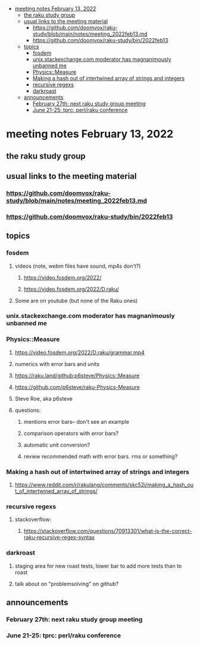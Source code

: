 - [meeting notes February 13, 2022](#orga8144da)
  - [the raku study group](#org989c963)
  - [usual links to the meeting material](#org36b5c70)
    - [<https://github.com/doomvox/raku-study/blob/main/notes/meeting_2022feb13.md>](#orga6be76f)
    - [<https://github.com/doomvox/raku-study/bin/2022feb13>](#org3968065)
  - [topics](#orgd5d1586)
    - [fosdem](#orgb792e40)
    - [unix.stackexchange.com moderator has magnanimously unbanned me](#orgc04b437)
    - [Physics::Measure](#org38512af)
    - [Making a hash out of intertwined array of strings and integers](#orgdb9d96e)
    - [recursive regexs](#orge33a210)
    - [darkroast](#orgf1e0cdd)
  - [announcements](#org91eba11)
    - [February 27th: next raku study group meeting](#org9c17529)
    - [June 21-25: tprc: perl/raku conference](#orge0f4e46)


<a id="orga8144da"></a>

# meeting notes February 13, 2022


<a id="org989c963"></a>

## the raku study group


<a id="org36b5c70"></a>

## usual links to the meeting material


<a id="orga6be76f"></a>

### <https://github.com/doomvox/raku-study/blob/main/notes/meeting_2022feb13.md>


<a id="org3968065"></a>

### <https://github.com/doomvox/raku-study/bin/2022feb13>


<a id="orgd5d1586"></a>

## topics


<a id="orgb792e40"></a>

### fosdem

1.  videos (note, webm files have sound, mp4s don't?)

    1.  <https://video.fosdem.org/2022/>
    
    2.  <https://video.fosdem.org/2022/D.raku/>

2.  Some are on youtube (but none of the Raku ones)


<a id="orgc04b437"></a>

### unix.stackexchange.com moderator has magnanimously unbanned me


<a id="org38512af"></a>

### Physics::Measure

1.  <https://video.fosdem.org/2022/D.raku/grammar.mp4>

2.  numerics with error bars and units

3.  <https://raku.land/github:p6steve/Physics::Measure>

4.  <https://github.com/p6steve/raku-Physics-Measure>

5.  Steve Roe, aka p6steve

6.  questions:

    1.  mentions error bars&#x2013; don't see an example
    
    2.  comparison operators with error bars?
    
    3.  automatic unit conversion?
    
    4.  review recommended math with error bars.  rms or something?


<a id="orgdb9d96e"></a>

### Making a hash out of intertwined array of strings and integers

1.  <https://www.reddit.com/r/rakulang/comments/skc52i/making_a_hash_out_of_intertwined_array_of_strings/>


<a id="orge33a210"></a>

### recursive regexs

1.  stackoverflow:

    1.  <https://stackoverflow.com/questions/70913301/what-is-the-correct-raku-recursive-regex-syntax>


<a id="orgf1e0cdd"></a>

### darkroast

1.  staging area for new roast tests, lower bar to add more tests than to roast

2.  talk about on "problemsolving" on github?


<a id="org91eba11"></a>

## announcements


<a id="org9c17529"></a>

### February 27th: next raku study group meeting


<a id="orge0f4e46"></a>

### June 21-25: tprc: perl/raku conference
